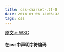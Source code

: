 ```yaml
---
title: css-charset-utf-8
date: 2016-09-06 12:03:32
tags: css
---
```

[原文☞ W3C](https://www.w3.org/International/questions/qa-css-charset.en.html)

#### 在css中声明字符编码 

